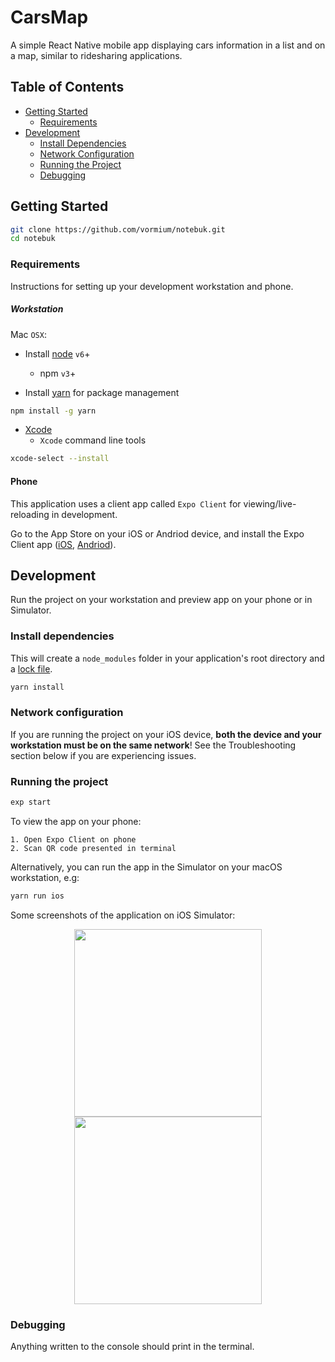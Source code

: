 # CarsMap
A simple React Native mobile app displaying cars information in a list and on a map, similar to ridesharing applications.

## Table of Contents
- [Getting Started](#getting-started)
  - [Requirements](#requirements)
- [Development](#development)
  - [Install Dependencies](#install-dependencies)
  - [Network Configuration](#network-configuration)
  - [Running the Project](#running-the-project)
  - [Debugging](#debugging)

## Getting Started
```bash
git clone https://github.com/vormium/notebuk.git
cd notebuk
```

### Requirements
Instructions for setting up your development workstation and phone.

##### Workstation
Mac `OSX`:
- Install [node](https://nodejs.org/en/) `v6`+
  - npm `v3`+

- Install [yarn](https://yarnpkg.com/lang/en/docs/migrating-from-npm/) for package management
```bash
npm install -g yarn
```

- [Xcode](https://itunes.apple.com/us/app/xcode/id497799835?mt=12)
  - `Xcode` command line tools
```bash
xcode-select --install
```

#### Phone
This application uses a client app called `Expo Client` for viewing/live-reloading in development.

Go to the App Store on your iOS or Andriod device, and install the Expo Client app ([iOS](https://itunes.apple.com/us/app/expo-client/id982107779), [Andriod](https://play.google.com/store/apps/details?id=host.exp.exponent)).

## Development
Run the project on your workstation and preview app on your phone or in Simulator.

### Install dependencies
This will create a `node_modules` folder in your application's root directory and a [lock file](https://yarnpkg.com/lang/en/docs/yarn-lock/).
```bash
yarn install
```

### Network configuration
If you are running the project on your iOS device, **both the device and your workstation must be on the same network**! See the Troubleshooting section below if you are experiencing issues.

### Running the project
```bash
exp start
```
To view the app on your phone:
```
1. Open Expo Client on phone
2. Scan QR code presented in terminal
```

Alternatively, you can run the app in the Simulator on your macOS workstation, e.g:
```bash
yarn run ios
```

Some screenshots of the application on iOS Simulator:

<p align="middle">
  <img src="https://github.com/vormium/CarsMap/blob/master/screenshots/list.png?raw=true" width="300" />
  <img src="https://github.com/vormium/CarsMap/blob/master/screenshots/map.png?raw=true" width="300" /> 
</p>

### Debugging
Anything written to the console should print in the terminal. 